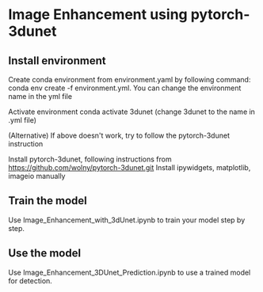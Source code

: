 # Image Enhancement using pytorch-3dunet

## Install environment
Create conda environment from environment.yaml by following command: conda env create -f environment.yml. You can change the environment name in the yml file

Activate environment conda activate 3dunet (change 3dunet to the name in .yml file)

(Alternative) If above doesn't work, try to follow the pytorch-3dunet instruction

Install pytorch-3dunet, following instructions from https://github.com/wolny/pytorch-3dunet.git
Install ipywidgets, matplotlib, imageio manually

## Train the model
Use Image_Enhancement_with_3dUnet.ipynb to train your model step by step.

## Use the model
Use Image_Enhancement_3DUnet_Prediction.ipynb to use a trained model for detection.
